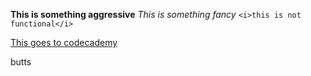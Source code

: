 <b>This is something aggressive</b>
<i>This is something fancy</i>
	```<i>this is not functional</i>```

<a href="https://www.codecademy.com">This goes to codecademy</a>

butts